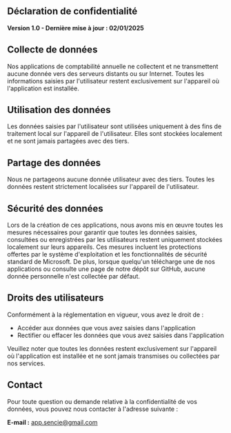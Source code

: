## **Déclaration de confidentialité**

**Version 1.0 - Dernière mise à jour : 02/01/2025**

## **Collecte de données**

Nos applications de comptabilité annuelle ne collectent et ne transmettent aucune donnée vers des serveurs distants ou sur Internet. 
Toutes les informations saisies par l'utilisateur restent exclusivement sur l'appareil où l'application est installée.

## **Utilisation des données**

Les données saisies par l'utilisateur sont utilisées uniquement à des fins de traitement local sur l'appareil de l'utilisateur. 
Elles sont stockées localement et ne sont jamais partagées avec des tiers.

## **Partage des données**

Nous ne partageons aucune donnée utilisateur avec des tiers. 
Toutes les données restent strictement localisées sur l'appareil de l'utilisateur.

## **Sécurité des données**

Lors de la création de ces applications, nous avons mis en œuvre toutes les mesures nécessaires pour garantir que toutes les données saisies, consultées ou enregistrées par les utilisateurs restent uniquement stockées localement sur leurs appareils. 
Ces mesures incluent les protections offertes par le système d'exploitation et les fonctionnalités de sécurité standard de Microsoft. 
De plus, lorsque quelqu'un télécharge une de nos applications ou consulte une page de notre dépôt sur GitHub, aucune donnée personnelle n'est collectée par défaut.

## **Droits des utilisateurs**

Conformément à la réglementation en vigueur, vous avez le droit de : 
- Accéder aux données que vous avez saisies dans l'application
- Rectifier ou effacer les données que vous avez saisies dans l'application

Veuillez noter que toutes les données restent exclusivement sur l'appareil où l'application est installée et ne sont jamais transmises ou collectées par nos services.

## **Contact**

Pour toute question ou demande relative à la confidentialité de vos données, vous pouvez nous contacter à l'adresse suivante :

**E-mail :** app.sencie@gmail.com
